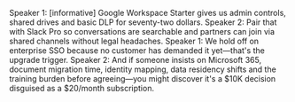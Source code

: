 Speaker 1: [informative] Google Workspace Starter gives us admin controls, shared drives and basic DLP for seventy-two dollars.
Speaker 2: Pair that with Slack Pro so conversations are searchable and partners can join via shared channels without legal headaches.
Speaker 1: We hold off on enterprise SSO because no customer has demanded it yet—that's the upgrade trigger.
Speaker 2: And if someone insists on Microsoft 365, document migration time, identity mapping, data residency shifts and the training burden before agreeing—you might discover it's a $10K decision disguised as a $20/month subscription.
